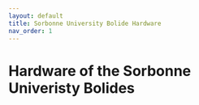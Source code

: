 ```yaml
---
layout: default
title: Sorbonne University Bolide Hardware
nav_order: 1
---
```


# Hardware of the Sorbonne Univeristy Bolides
